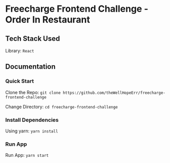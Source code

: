 # Freecharge Frontend Challenge - Order In Restaurant

## Tech Stack Used

Library: `React`

## Documentation

### Quick Start

Clone the Repo: `git clone https://github.com/theWellHopeErr/freecharge-frontend-challenge`

Change Directory: `cd freecharge-frontend-challenge`

### Install Dependencies

Using yarn: `yarn install`

### Run App

Run App: `yarn start`
